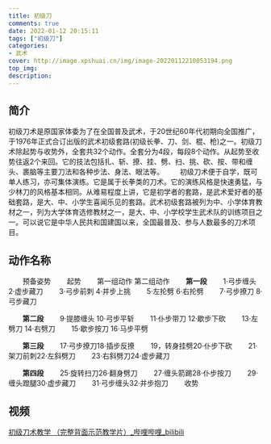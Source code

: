```yaml
---
title: 初级刀
comments: true
date: 2022-01-12 20:15:11
tags: ["初级刀"]
categories:
- 武术
cover: http://image.xpshuai.cn/img/image-20220112210053194.png
top_img:
description:
---
```




## 简介

初级刀术是原国家体委为了在全国普及武术，于20世纪60年代初期向全国推广，于1976年正式合订出版的武术初级套路(初级长拳、刀、剑、棍、枪)之一。初级刀术除起势与收势外，全套共32个动作。全套分为4段，每段8个动作。从起势至收势往返2个来回。它的技法包括扎、斩、撩、挂、劈、扫、挑、砍、按、带和缠头、裹脑等主要刀法和各种步法、身法、眼法等。
　　初级刀术便于自学，既可单人练习，亦可集体演练。它是属于长拳类的刀术。它的演练风格是快速勇猛，与少林刀的风格基本相同。从难易程度上讲，它是初学者的套路，是武术爱好者的基础套路，是大、中、小学生喜闻乐见的套路。武术初级套路被列为中、小学体育教材之一，列为大学体育选修教材之一，是大、中、小学校学生武术队的训练项目之一。可以说它是中华人民共和国建国以来，全国最普及、参与人数最多的刀术项目。





## 动作名称

　　预备姿势
　　起势
　　第一组动作 第二组动作
　　**第一段**
　　1·弓步缠头 2·虚步藏刀
　　3·弓步前刺 4·并步上挑
　　5·左抡劈 6·右抡劈
　　7·弓步撩刀 8·弓步藏刀

　　**第二段**
　　9·提膝缠头 10·弓步平斩
　　11·仆步带刀 12·歇步下砍
　　13·左劈刀 14·右劈刀
　　15·歇步按刀 16·马步平劈

　　**第三段**
　　17·弓步撩刀18·插步反撩
　　19，转身挂劈20·仆步下砍
　　21·架刀前刺22·左斜劈刀
　　23·右斜劈刀24·虚步藏刀

　　**第四段**
　　25·旋转扫刀26·翻身劈刀
　　27·缠头箭踢28·仆步按刀
　　29·缠头蹬腿30·虚步藏刀
　　31·弓步缠头32·并步抱刀
　　收势



## 视频

[初级刀术教学 （完整背面示范教学片）_哔哩哔哩_bilibili](https://www.bilibili.com/video/BV1BW411C7r9/)

